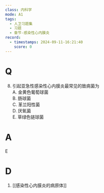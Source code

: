 ```yaml
---
class: 内科学
mode: A1
tags:
  - 人卫习题集
  - 习题
  - 章节-感染性心内膜炎
record:
  - timestamps: 2024-09-11-16:21:40
    score: 0
---
```


# Q
8. 引起亚急性感染性心内膜炎最常见的致病菌为  
A. 金黄色葡萄球菌  
B. 肠球菌  
C. 革兰阳性菌  
D. 厌氧菌  
E. 草绿色链球菌  
# A
E
# D
1. [[感染性心内膜炎的病原体]]